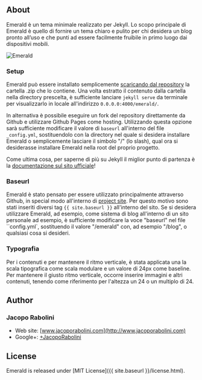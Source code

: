 ## About
Emerald è un tema minimale realizzato per Jekyll. Lo scopo principale di Emerald è quello di fornire un tema chiaro e pulito per chi desidera un blog pronto all’uso e che punti ad essere facilmente fruibile in primo luogo dai dispositivi mobili.

![Emerald](/emerald/img/Emerald01.png "Emerald")

### Setup
Emerald può essere installato semplicemente [scaricando dal repository](https://github.com/KingFelix/emerald/archive/master.zip) la cartella .zip che lo contiene.
Una volta estratto il contenuto dalla cartella nella directory prescelta, è sufficiente lanciare ``jekyll serve`` da terminale per visualizzarlo in locale all'indirizzo ``0.0.0.0:4000/emerald/``.

In alternativa è possibile eseguire un fork del repository direttamente da Github e utilizzare Github Pages come hosting. Utilizzando questa opzione sarà sufficiente modificare il valore di ``baseurl`` all'interno del file ``_config.yml``, sostituendolo con la directory nel quale si desidera installare Emerald o semplicemente lasciare il simbolo "/" (lo slash), qual ora si desiderasse installare Emerald nella root del proprio progetto.

Come ultima cosa, per saperne di più su Jekyll il miglior punto di partenza è la [documentazione sul sito ufficiale](http://jekyllrb.com)!

### Baseurl
Emerald è stato pensato per essere utilizzato principalmente attraverso Github, in special modo all'interno di [project site](https://pages.github.com/). Per questo motivo sono stati inseriti diversi tag ``{{ site.baseurl }}`` all'interno del sito. Se si desidera utilizzare Emerald, ad esempio, come sistema di blog all'interno di un sito personale ad esempio, è sufficiente modificare la voce "baseurl" nel file ``config.yml`, sostituendo il valore "/emerald" con, ad esempio "/blog", o qualsiasi cosa si desideri.

### Typografia
Per i contenuti e per mantenere il ritmo verticale, è stata applicata una la scala tipografica come scala modulare e un valore di 24px come baseline. Per mantenere il giusto ritmo verticale, occorre inserire immagini e altri contenuti, tenendo come riferimento per l'altezza un 24 o un multiplo di 24.

## Author

### Jacopo Rabolini

- Web site: [www.jacoporabolini.com](http://www.jacoporabolini.com)
- Google+: [+JacopoRabolini](https://plus.google.com/u/0/+JacopoRabolini/posts)

## License
Emerald is released under [MIT License]({{ site.baseurl }}/license.html).
